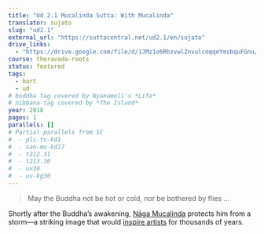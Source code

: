 ```yaml
---
title: "Ud 2.1 Mucalinda Sutta: With Mucalinda"
translator: sujato
slug: "ud2.1"
external_url: "https://suttacentral.net/ud2.1/en/sujato"
drive_links:
  - "https://drive.google.com/file/d/1JMz1o6RbzvwlZnvulcoqqeYmsbquFGnu/view?usp=drivesdk"
course: theravada-roots
status: featured
tags:
  - bart
  - ud
# buddha tag covered by Nyanamoli's *Life*
# nibbana tag covered by *The Island*
year: 2018
pages: 1
parallels: []
# Partial parallels from SC
#  - pli-tv-kd1
#  - san-mu-kd17
#  - t212.31
#  - t213.30
#  - uv30
#  - uv-kg30
---
```


> May the Buddha not be hot or cold, nor be bothered by flies ...

Shortly after the Buddha’s awakening, [Nāga Mucalinda](https://en.wikipedia.org/wiki/Mucalinda) protects him from a storm—a striking image that would [inspire artists](https://www.metmuseum.org/art/collection/search/77730) for thousands of years.
